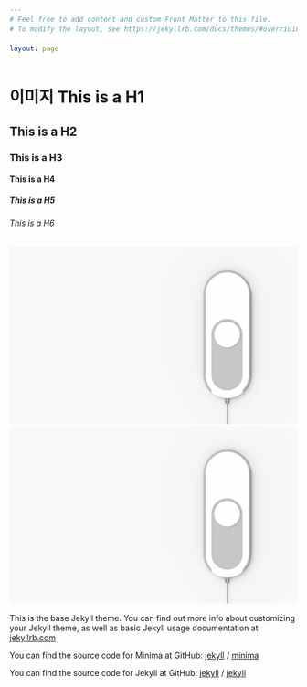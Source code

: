 ```yaml
---
# Feel free to add content and custom Front Matter to this file.
# To modify the layout, see https://jekyllrb.com/docs/themes/#overriding-theme-defaults

layout: page
---
```


# 이미지 This is a H1
## This is a H2
### This is a H3
#### This is a H4
##### This is a H5
###### This is a H6

![screenshot_20171221-151714](/assets/images/4bcc4df3b9d49e54ca4b2f545564622a_1200x750.png)
![screenshot_20171221-151714](/assets/images/4bcc4df3b9d49e54ca4b2f545564622a_1200x750.png)

This is the base Jekyll theme. You can find out more info about customizing your Jekyll theme, as well as basic Jekyll usage documentation at [jekyllrb.com](https://jekyllrb.com/)

You can find the source code for Minima at GitHub:
[jekyll][jekyll-organization] /
[minima](https://github.com/jekyll/minima)

You can find the source code for Jekyll at GitHub:
[jekyll][jekyll-organization] /
[jekyll](https://github.com/jekyll/jekyll)


[jekyll-organization]: https://github.com/jekyll
